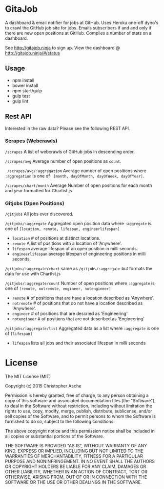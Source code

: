 # GitaJob

A dashboard & email notifier for jobs at GitHub. Uses Heroku one-off dyno's to crawl the GitHub job site for jobs. Emails subscribers if and and only if there are new open positions at GitHub. Compiles a number of stats on a dashboard.

See http://gitajob.ninja to sign up. View the dashboard @ http://gitajob.ninja/#/status

## Usage

* npm install
* bower install
* npm start/gulp
* gulp test
* gulp lint

## Rest API

Interested in the raw data? Please see the following REST API. 

### Scrapes (Webcrawls)

``` /scrapes ``` A list of webcrawls of GitHub jobs in descending order.

``` /scrapes/avg ``` Average number of open positions  as `count`.

 ` /scrapes/avg/:aggregation` Average number of open positions where `:aggregation` is one of ` [month, dayOfMonth, dayOfWeek, dayOfYear]`.

 ``` /scrapes/chart/month ``` Average Number of open positions for each month and year formatted for Chartist.js

### Gitjobs (Open Positions)

`/gitjobs` All jobs ever discovered.

`/gitjobs/:aggregate` Aggregated open position data where `:aggregate` is one of `[location, remote, lifespan, engineerlifespan]`

*  `location` # of positions at distinct locations.
*  `remote` A list of positions with a location of 'Anywhere'.
* `lifespan` average lifespan of an open position in milli seconds.
* `engineerlifespan` average lifespan of engineering positions in milli seconds.

`/gitjobs/:aggregate/chart` same as `/gitjobs/:aggregate` but formats the data for use with Chartist.js

`/gitjobs/:aggregate/count`  Number of open positions where `:aggregate` is one of `[remote, notremote, engineer, notengineer]`

*  `remote` # of positions that are have a location described as 'Anywhere'.
*  `notremote` # of positions that do not have a location described as 'Anywhere'.
*  `engineer` # of positions that are descried as 'Engineering'
*  `notengineer` # of positions that are not described as 'Engineering'

`/gitjobs/:aggregate/list` Aggregated data as a list where `:aggregate` is one of `[lifespan]`

* `lifespan` lists all jobs and their associated lifespan in milli seconds

# License

The MIT License (MIT)

Copyright (c) 2015 Christopher Asche

Permission is hereby granted, free of charge, to any person obtaining a copy
of this software and associated documentation files (the "Software"), to deal
in the Software without restriction, including without limitation the rights
to use, copy, modify, merge, publish, distribute, sublicense, and/or sell
copies of the Software, and to permit persons to whom the Software is
furnished to do so, subject to the following conditions:

The above copyright notice and this permission notice shall be included in all
copies or substantial portions of the Software.

THE SOFTWARE IS PROVIDED "AS IS", WITHOUT WARRANTY OF ANY KIND, EXPRESS OR
IMPLIED, INCLUDING BUT NOT LIMITED TO THE WARRANTIES OF MERCHANTABILITY,
FITNESS FOR A PARTICULAR PURPOSE AND NONINFRINGEMENT. IN NO EVENT SHALL THE
AUTHORS OR COPYRIGHT HOLDERS BE LIABLE FOR ANY CLAIM, DAMAGES OR OTHER
LIABILITY, WHETHER IN AN ACTION OF CONTRACT, TORT OR OTHERWISE, ARISING FROM,
OUT OF OR IN CONNECTION WITH THE SOFTWARE OR THE USE OR OTHER DEALINGS IN THE
SOFTWARE.
